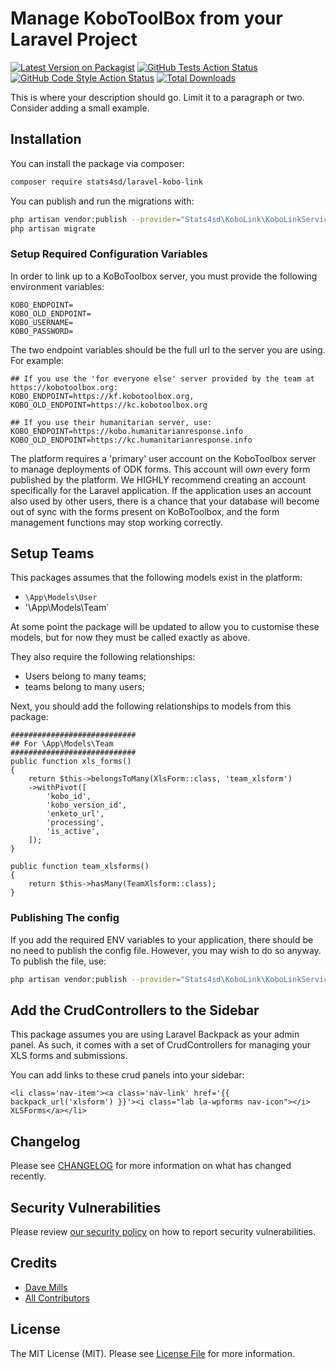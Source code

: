 # Manage KoboToolBox from your Laravel Project

[![Latest Version on Packagist](https://img.shields.io/packagist/v/stats4sd/laravel-kobo-link.svg?style=flat-square)](https://packagist.org/packages/stats4sd/laravel-kobo-link)
[![GitHub Tests Action Status](https://img.shields.io/github/workflow/status/stats4sd/laravel-kobo-link/run-tests?label=tests)](https://github.com/stats4sd/laravel-kobo-link/actions?query=workflow%3Arun-tests+branch%3Amaster)
[![GitHub Code Style Action Status](https://img.shields.io/github/workflow/status/stats4sd/laravel-kobo-link/Check%20&%20fix%20styling?label=code%20style)](https://github.com/stats4sd/laravel-kobo-link/actions?query=workflow%3A"Check+%26+fix+styling"+branch%3Amaster)
[![Total Downloads](https://img.shields.io/packagist/dt/stats4sd/laravel-kobo-link.svg?style=flat-square)](https://packagist.org/packages/stats4sd/laravel-kobo-link)

This is where your description should go. Limit it to a paragraph or two. Consider adding a small example.

## Installation

You can install the package via composer:

```bash
composer require stats4sd/laravel-kobo-link
```

You can publish and run the migrations with:

```bash
php artisan vendor:publish --provider="Stats4sd\KoboLink\KoboLinkServiceProvider" --tag="kobo-link-migrations"
php artisan migrate
```

### Setup Required Configuration Variables

In order to link up to a KoBoToolbox server, you must provide the following environment variables:

```
KOBO_ENDPOINT=
KOBO_OLD_ENDPOINT=
KOBO_USERNAME=
KOBO_PASSWORD=
```

The two endpoint variables should be the full url to the server you are using. For example:
```
## If you use the 'for everyone else' server provided by the team at https://kobotoolbox.org:
KOBO_ENDPOINT=https://kf.kobotoolbox.org,
KOBO_OLD_ENDPOINT=https://kc.kobotoolbox.org

## If you use their humanitarian server, use:
KOBO_ENDPOINT=https://kobo.humanitarianresponse.info
KOBO_OLD_ENDPOINT=https://kc.humanitarianresponse.info
```

The platform requires a 'primary' user account on the KoboToolbox server to manage deployments of ODK forms. This account will *own* every form published by the platform. We HIGHLY recommend creating an account specifically for the Laravel application. If the application uses an account also used by other users, there is a chance that your database will become out of sync with the forms present on KoBoToolbox, and the form management functions may stop working correctly.

## Setup Teams

This packages assumes that the following models exist in the platform:
- `\App\Models\User`
- '\App\Models\Team`

At some point the package will be updated to allow you to customise these models, but for now they must be called exactly as above. 

They also require the following relationships:
 - Users belong to many teams;
 - teams belong to many users;

Next, you should add the following relationships to models from this package:

```
############################
## For \App\Models\Team
############################
public function xls_forms()
{
    return $this->belongsToMany(XlsForm::class, 'team_xlsform')
    ->withPivot([
        'kobo_id',
        'kobo_version_id',
        'enketo_url',
        'processing',
        'is_active',
    ]);
}

public function team_xlsforms()
{
    return $this->hasMany(TeamXlsform::class);
}

```


### Publishing The config

If you add the required ENV variables to your application, there should be no need to publish the config file. However, you may wish to do so anyway. To publish the file, use:

```bash
php artisan vendor:publish --provider="Stats4sd\KoboLink\KoboLinkServiceProvider" --tag="laravel-kobo-link-config"
```


## Add the CrudControllers to the Sidebar
This package assumes you are using Laravel Backpack as your admin panel. As such, it comes with a set of CrudControllers for managing your XLS forms and submissions. 

You can add links to these crud panels into your sidebar:

```
<li class='nav-item'><a class='nav-link' href='{{ backpack_url('xlsform') }}'><i class="lab la-wpforms nav-icon"></i> XLSForms</a></li>
```
## Changelog

Please see [CHANGELOG](CHANGELOG.md) for more information on what has changed recently.


## Security Vulnerabilities

Please review [our security policy](../../security/policy) on how to report security vulnerabilities.

## Credits

- [Dave Mills](https://github.com/stats4sd)
- [All Contributors](../../contributors)

## License

The MIT License (MIT). Please see [License File](LICENSE.md) for more information.
